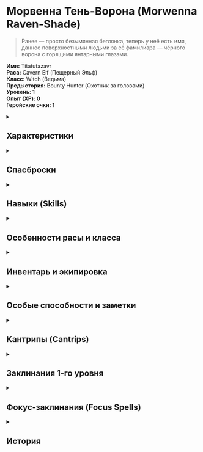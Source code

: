 # Морвенна Тень-Ворона (Morwenna Raven-Shade)

> Ранее — просто безымянная беглянка, теперь у неё есть имя, данное поверхностными людьми за её фамилиара — чёрного ворона с горящими янтарными глазами.

**Имя:** Titatutazavr\
**Раса:** Cavern Elf (Пещерный Эльф)\
**Класс:** Witch (Ведьма)\
**Предыстория:** Bounty Hunter (Охотник за головами) \
**Уровень: 1**\
**Опыт (XP): 0**\
**Геройские очки: 1**

<details>
  <summary><h2> Характеристики </h2></summary>

```
Характеристика	    Значение	Модификатор	Частичный буст
Сила (Str)	            14	    +2	            +0
Ловкость (Dex)	        16	    +3	            +0
Телосложение (Con)	    12	    +1	            +0
Интеллект (Int)	        10	    +0              +0
Мудрость (Wis)	        12	    +1	            +0
Харизма (Cha)	          10	    +0	            +0

```

  </details> 


  <details>
  <summary><h2> Спасброски</h2></summary>


  Спасброски:

Fortitude (Стойкость): +3 (Con Prof: Trained)

Reflex (Рефлекс): +6 (Dex Prof: Trained)

Will (Воля): +4 (Wis Prof: Trained)

  </details> 


  
  <details>
  <summary><h2> Навыки (Skills) </h2></summary>

Acrobatics (Акробатика): +6 (Dex +3, Prof +3)

Athletics (Атлетика): +5 (Str +2, Prof +3)

Deception (Обман): +3 (Cha +0, Prof +3)

Diplomacy (Дипломатия): +3 (Cha +0, Prof +3)

Intimidation (Запугивание): +3 (Cha +0, Prof +3)

Medicine (Медицина): +4 (Wis +1, Prof +3)

Nature (Природа): +4 (Wis +1, Prof +3)

Occultism (Оккультизм): +3 (Int +0, Prof +3)

Religion (Религия): +4 (Wis +1, Prof +3)

Stealth (Скрытность): +6 (Dex +3, Prof +3)

Survival (Выживание): +4 (Wis +1, Prof +3)

Thievery (Воровство): +6 (Dex +3, Prof +3)
  </details> 


   <details>
  <summary><h2>Особенности расы и класса </h2></summary>
Раса: Пещерный Эльф (Cavern Elf)
Темное зрение (Darkvision): Видит в темноте на 60 футов.

Ночное зрение (Low-Light Vision): Видит в условиях слабого освещения как при дневном свете.

Elven Verve: +1 к спасброскам против болезней и ядов.

Класс: Ведьма (Witch)
Покровитель (Patron): Faith's Flamekeeper (Хранитель Пламени Веры).

Заклинания:

Традиция: Occult (Оккультная).

Заклинания в день: 2 заклинания 1-го ранга.

Известные заклинания:

Cantrips: Daze, Guidance, Infectious Enthusiasm, Light, Needle Darts, Read Aura, Sigil, Telekinetic Projectile, Wash Your Luck.

1-й уровень: Bless, Command, Déjà Vu, Grim Tendrils, Pet Cache.

Фамилиар (Familiar): Phase Familiar (Может телепортироваться на короткие расстояния).

Hex Spells: Phase Familiar (телепортация фамилиара).

Focus Spells:

Stoke the Heart (Reaction): Может использовать реакцию для усиления союзника.

Agitate (1 Focus Point): Наносит ментальный урон и дебафф.

  </details> 



 <details>
  <summary><h2>Инвентарь и экипировка </h2></summary>
Инвентарь и экипировка
Оружие:
Sickle (Серп): 1d4 S (рубящий), Agile, Finesse, Trip.

Throwing Knife (Метательный нож): 1d4 P (колющий), Agile, Finesse, Thrown 20 ft.

Hand Crossbow (Ручной арбалет): 1d6 P (колющий), Range 60 ft.

Броня:
Leather Armor (Кожаная броня): AC +2, Dex Cap +4.

Прочее снаряжение:
Backpack (Рюкзак), Bedroll (Спальный мешок), Chalk (10) (Мел), Flint and Steel (Огниво), Rope (Веревка), Rations (2) (Паёк), Torch (5) (Факел), Waterskin (Фляга), Soap (Мыло).

Богатство:
Монеты: 8 CP, 6 SP, 0 GP, 0 PP.

  </details> 


 <details>
  <summary><h2> Особые способности и заметки </h2></summary>

Особые способности и заметки
Familiar of Restored Spirit: Фамилиар обладает дополнительной живучестью.

Experienced Tracker (Фон охотника за головами): +1 к Survival и Tracking.

Языки: Common, Draconic, Elven, Fey.
  </details> 

   <details>
  <summary><h2> Кантрипы (Cantrips)</h2></summary>
Заклинания Ведьмы (Occult Tradition)
Кантрипы (Cantrips)
Кантрипы — это простые заклинания, которые можно использовать бесконечно.

Daze (Ошеломление)

Действие: 1 (одинарное)

Дистанция: 60 футов

Цель: 1 существо

Эффект: 1d6 ментального урона (Критический успех: цель ослаблена 1 на 1 ход).

Применение: Слабая атака, но может ослабить врага.

Guidance (Наставление)

Действие: 1 (одинарное)

Дистанция: Прикосновение

Цель: 1 союзник

Эффект: Дает +1 к одной проверке (атака, навык, спасбросок) в течение 1 раунда.

Применение: Универсальный буст перед важным действием.

Infectious Enthusiasm (Заразительный Энтузиазм)

Действие: 1 (одинарное)

Дистанция: 30 футов

Цель: 1 союзник

Эффект: Дает +1 к атакам и проверкам навыков на 1 раунд.

Применение: Хорош перед атакой или сложной проверкой.

Light (Свет)

Действие: 1 (одинарное)

Дистанция: Прикосновение

Эффект: Освещает предмет (20 футов яркого света + 20 футов тусклого).

Применение: Полезно в темноте, можно нанести на оружие или броню.

Needle Darts (Игольчатые Дротики)

Действие: 2 (двойное)

Дистанция: 30 футов

Цель: 1-3 существа

Эффект: 1d4+1 колющего урона каждому (можно разделить).

Применение: Атака по нескольким целям, но слабый урон.

Read Aura (Чтение Ауры)

Действие: 10 минут (ритуал)

Дистанция: 30 футов

Эффект: Определяет магическую природу предмета.

Применение: Полезно для поиска магических предметов.

Sigil (Символ)

Действие: 1 (одинарное)

Дистанция: Прикосновение

Эффект: Оставляет невидимый знак, который можно позже активировать для создания шума или вспышки.

Применение: Для скрытой маркировки или отвлечения.

Telekinetic Projectile (Телекинетический Снаряд)

Действие: 2 (двойное)

Дистанция: 30 футов

Эффект: 1d6+1 урона (тип зависит от предмета).

Применение: Основная атакующая кантрипа.

Wash Your Luck (Смой Неудачу)

Действие: 1 (одинарное)

Дистанция: Прикосновение

Эффект: Перебрасывает 1d20 для следующей проверки.

Применение: Если провалили важный бросок.



  </details> 

   <details>
  <summary><h2>Заклинания 1-го уровня </h2></summary>

Заклинания 1-го уровня
(Можно использовать 2 раза в день)

Bless (Благословение)

Действие: 2 (двойное)

Дистанция: 12 футов (эманация)

Эффект: Дает союзникам +1 к атакам на 1 минуту.

Применение: В начале боя для усиления группы.

Command (Приказ)

Действие: 2 (двойное)

Дистанция: 30 футов

Цель: 1 существо (Will спасбросок)

Эффект: Заставляет цель выполнить одно слово (например, "Беги!", "Падай!").

Применение: Контроль врага, срыв действий.

Déjà Vu (Дежавю)

Действие: 2 (двойное)

Дистанция: 30 футов

Цель: 1 существо (Will спасбросок)

Эффект: Если цель повторяет действие, оно получает -2 к нему.

Применение: Против заклинателей или лучников.

Grim Tendrils (Мрачные Щупальца)

Действие: 2 (двойное)

Дистанция: 60 футов (линия 30 футов)

Эффект: 1d4 негативного урона + 1d4 persistent урона (если провален Fort спасбросок).

Применение: АоЕ-урон с доп. эффектом.

Pet Cache (Хранилище Питомца)

Действие: 3 (тройное)

Дистанция: Прикосновение

Эффект: Помещает одно животное (например, фамилиара) в карманное измерение на 4 часа.

Применение: Для скрытности или защиты фамилиара.
  </details> 

   <details>
  <summary><h2>Фокус-заклинания (Focus Spells) </h2></summary>
Фокус-заклинания (Focus Spells)
(Можно использовать 1 раз, затем Refocus 10 мин.)

Phase Familiar (Фаза Фамилиара)

Действие: Реакция

Эффект: Телепортирует фамилиара на 25 футов.

Применение: Спасение фамилиара от атаки.

Stoke the Heart (Разжечь Сердце)

Действие: Реакция

Эффект: Дает союзнику +1 к урону на 1 ход.

Применение: Перед критической атакой.

Agitate (Агитация)

Действие: 1 (одинарное)

Дистанция: 30 футов

Эффект: 1d4 ментального урона + -1 к проверкам на 1 раунд.

Применение: Ослабление врага перед атакой.

  </details> 




<details>
  <summary><h2> История </h2></summary>

1. Детство в Нарвоггахе

> Морвенна родилась в городе дроу Нарвоггах, где правят культы Зон-Кутона — бога пыток и отчаяния. Её мать, рабыня-алхимик, а отец, наёмник, погиб за отказ сжечь деревню поверхностных эльфов.\
> В 12 лет её отдали в Школу Кнута и Шёпота, где детей учили ломать волю пленников. Но всё изменилось, когда она увидела казнь ребёнка-тифлинга. Его глаза не потухли даже после смерти — будто смотрели прямо на неё.

2. Клеймо и Побег
   
> Её поймали за саботаж (подменила яд на снотворное в чаше для казни). Перед пытками на её плече вырезали символ «предателя Паутины» — разорванную сеть\
> Когда нож палача коснулся её кожи, Морвенна увидела вспышку — будто мгновение растянулось в вечность. Стражники замерли, их движения стали неестественно медленными.\
> Цепи на её запястьях рассыпались в пыль, словно проржавевшие за века… но прошло лишь мгновение.\
> Она бежала через Пещеры Орв, пока не выползла на поверхность — в чащу, где ворон с горящими глазами наблюдал за ней с ветки.\

4. Сделка с Тьмой
   
> Поверхностные люди боялись её. Однажды лесничий, приняв за демона, выстрелил ей в спину. \
> Ворон повернул голову на 180 градусов — и заговорил голосом, в котором слились десятки отголосков:\
>  “Ты разорвала одну нить… но вплетена в другую. Убьёшь тех, кого я назову — и увидишь, куда ведёт узор."\
> Её рана затянулась пеплом, а стрела вонзилась обратно в стрелка — будто время повернулось вспять. \
> Её фамилиар Крексус — не просто ворон.  Иногда он нашептывает ей имена людей, которых она не знает. А когда она убивает их, их тела покрываются узорами разорванной сети.\
> Когда ворон садился на плечо союзника, тот внезапно находил слабость в броне врага. Но если он каркал над врагом — тот терял равновесие, будто время работало против него.\
> Она не знает, кто говорит через ворона — древний бог, дух, или её собственное безумие. Но её магия растёт, а вместе с ней — страх, что однажды голос потребует больше, чем она готова дать.

5. Ледяное Убежище
   
> После месяцев скитаний по окраинам Аслейфара, где каждый второй поселенец косился на её слишком бледную кожу и ворона-демона,\
>  Морвенна поняла: чтобы выжить, нужно стать полезной.Так она нашла приют в Академии Ледяных Стражей (Iceguard Academy).\
> Академия Ледяных Стражей (Iceguard Academy) оказалась идеальным местом - Кров и еда в обмен на службу и никто не задаёт лишних вопросов (здесь полно беглецов и бывших преступников)\
> Холод напоминал ей пещеры дроу, но без удушающей тьмы. Правда, её магию пришлось скрывать. Она представилась разведчицей с поверхностного юга — кто же знает, как там выглядят эльфы?\

5.1 Неделя в Академии

> Обучение было жёстким:\
> Утро: Боевые стойки на льду. Инструктор, гном с обмороженными ушами, орал: «Если упадёшь — умрёшь. Великаны не ждут!»\
> День: Стрельба из лука. Её ворон Крексус воровал стрелы соперников, за что ей добавили дежурств.\
> Вечер: История крепости Ледяной Щит(своего рода intermission)\
> В последний день четверых «выпускников» (включая её) собрали в зале где ее и троих спутников отправили на север, для усиления крепости\



  </details> 


